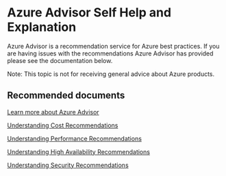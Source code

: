 <properties
	pageTitle="Azure Advisor Self Help"
	description="Azure Advisor Self Help and Explanation"
	service="microsoft.advisor"
	resource="recommendations"
	authors="timbasham"
	displayOrder=""
	selfHelpType="generic"
	supportTopicIds="32562459,32562460,32562461,32567690,32562462,32562463,32563790,32562464"
	resourceTags="recommendations"
	productPesIds="16188"
	cloudEnvironments="public"
/>

# Azure Advisor Self Help and Explanation

Azure Advisor is a recommendation service for Azure best practices.  If you are having issues with the recommendations Azure Advisor has provided please see the documentation below.

Note: This topic is not for receiving general advice about Azure products.

## **Recommended documents**
[Learn more about Azure Advisor](https://docs.microsoft.com/azure/advisor/advisor-overview)

[Understanding Cost Recommendations](https://docs.microsoft.com/azure/advisor/advisor-cost-recommendations)

[Understanding Performance Recommendations](https://docs.microsoft.com/azure/advisor/advisor-performance-recommendations)

[Understanding High Availability Recommendations](https://docs.microsoft.com/azure/advisor/advisor-high-availability-recommendations)

[Understanding Security Recommendations](https://docs.microsoft.com/azure/advisor/advisor-security-recommendations)